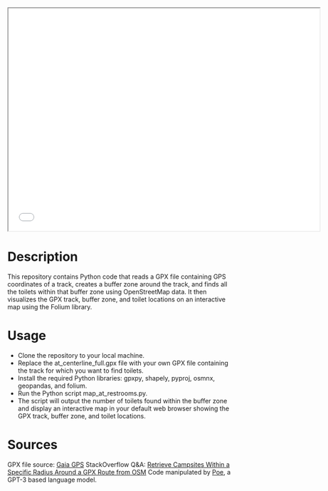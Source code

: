 <iframe src="map.html" height="500" width="700"></iframe>

# Description
This repository contains Python code that reads a GPX file containing GPS coordinates of a track, creates a buffer zone around the track, and finds all the toilets within that buffer zone using OpenStreetMap data. It then visualizes the GPX track, buffer zone, and toilet locations on an interactive map using the Folium library.

# Usage
- Clone the repository to your local machine.
- Replace the at_centerline_full.gpx file with your own GPX file containing the track for which you want to find toilets.
- Install the required Python libraries: gpxpy, shapely, pyproj, osmnx, geopandas, and folium.
- Run the Python script map_at_restrooms.py.
- The script will output the number of toilets found within the buffer zone and display an interactive map in your default web browser showing the GPX track, buffer zone, and toilet locations.

# Sources
GPX file source: [Gaia GPS](https://www.gaiagps.com/datasummary/folder/dedfe4c3-dc0e-496e-b505-c47f14548a52/?layer=GaiaTopoRasterFeet)
StackOverflow Q&A: [Retrieve Campsites Within a Specific Radius Around a GPX Route from OSM](https://stackoverflow.com/questions/75144426/retrieve-campsites-within-a-specific-radius-around-a-gpx-route-from-osm)
Code manipulated by [Poe](Poe.com), a GPT-3 based language model.
